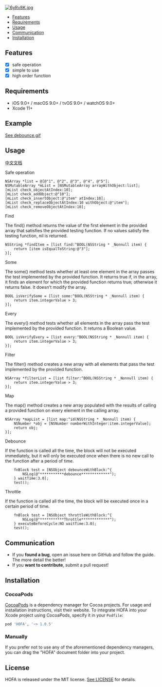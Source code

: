 [![6yRv8K.jpg](https://s3.ax1x.com/2021/03/16/6yRv8K.jpg)](https://imgtu.com/i/6yRv8K)


- [Features](#features)
- [Requirements](#requirements)
- [Usage](#usage)
- [Communication](#communication)
- [Installation](#installation)

## Features

- [x] safe operation
- [x] simple to use
- [x] high order function

## Requirements

- iOS 9.0+ / macOS 9.0+ / tvOS 9.0+ / watchOS 9.0+
- Xcode 11+

## Example
<a href="https://imgtu.com/i/2ncEeH">See debounce.gif</a>

## Usage

[中文文档](https://www.jianshu.com/p/0f9dfbb155a5)

Safe operation
```
NSArray *list = @[@"1", @"2", @"3", @"4", @"5"];
NSMutableArray *mList = [NSMutableArray arrayWithObject:list];
[mList check_objectAtIndex:10];
[mList check_addObject:@"10"];
[mList check_insertObject:@"item" atIndex:10];
[mList check_replaceObjectAtIndex:10 withObject:@"item"];
[mList check_removeObjectAtIndex:10];
```

Find

The find() method returns the value of the first element in the provided array that satisfies the provided testing function. If no values satisfy the testing function, nil is returned.

```
NSString *findItem = [list find:^BOOL(NSString * _Nonnull item) {
    return [item isEqualToString:@"3"];
}];
```

Some

The some() method tests whether at least one element in the array passes the test implemented by the provided function. It returns true if, in the array, it finds an element for which the provided function returns true; otherwise it returns false. It doesn't modify the array.

```
BOOL isVerifySome = [list some:^BOOL(NSString * _Nonnull item) {
    return item.integerValue > 3;
}];
```

Every

The every() method tests whether all elements in the array pass the test implemented by the provided function. It returns a Boolean value.

```
BOOL isVerifyEvery = [list every:^BOOL(NSString * _Nonnull item) {
    return item.integerValue > 3;
}];
```

Filter

The filter() method creates a new array with all elements that pass the test implemented by the provided function.

```
NSArray *filterList = [list filter:^BOOL(NSString * _Nonnull item) {
    return item.integerValue > 3;
}];
```

Map

The map() method creates a new array populated with the results of calling a provided function on every element in the calling array.

```
NSArray *mapList = [list map:^id(NSString * _Nonnull item) {
    NSNumber *obj = [NSNumber numberWithInteger:item.integerValue];
    return obj;
}];
```

Debounce

If the function is called all the time, the block will not be executed immediately, but it will only be executed once when there is no new call to the function after a period of time.
```
    fnBlock test = [NSObject debounceWithBlock:^{
        NSLog(@"***********debounce*************");
    } waitTime:3.0];
    test();
```

Throttle

If the function is called all the time, the block will be executed once in a certain period of time.
```
    fnBlock test = [NSObject throttleWithBlock:^{
        NSLog(@"***********Throttle*************");
    } executeBeforeCycle:NO waitTime:3.0];
    test();
```

## Communication

- If you **found a bug**, open an issue here on GitHub and follow the guide. The more detail the better!
- If you **want to contribute**, submit a pull request!

## Installation

### CocoaPods

[CocoaPods](https://cocoapods.org) is a dependency manager for Cocoa projects. For usage and installation instructions, visit their website. To integrate HOFA into your Xcode project using CocoaPods, specify it in your `Podfile`:

```ruby
pod 'HOFA', '~> 1.0.5'
```

### Manually

If you prefer not to use any of the aforementioned dependency managers, you can drag the "HOFA" document folder into your project.

## License

HOFA is released under the MIT license. [See LICENSE](https://github.com/Janyau/HOFA/blob/main/LICENSE) for details.
